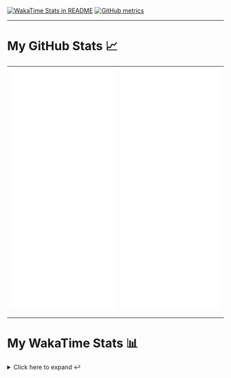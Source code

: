 [![WakaTime Stats in README](https://github.com/LOsioChico/LOsioChico/actions/workflows/waka.yml/badge.svg)](https://github.com/LOsioChico/LOsioChico/actions/workflows/waka.yml) [![GitHub metrics](https://github.com/LOsioChico/LOsioChico/actions/workflows/metrics.yml/badge.svg)](https://github.com/LOsioChico/LOsioChico/actions/workflows/metrics.yml)

---

# My GitHub Stats 📈

| ![](./assets/metrics.svg) | ![](./assets/metrics2.svg) |
| ------------------------- | -------------------------- |

---

# My WakaTime Stats 📊

<details>
<summary>Click here to expand ↩️</summary>
<br>

<!--START_SECTION:waka-->
![Code Time](http://img.shields.io/badge/Code%20Time-1%2C604%20hrs%2039%20mins-blue)

![Lines of code](https://img.shields.io/badge/From%20Hello%20World%20I%27ve%20Written-313.4%20thousand%20lines%20of%20code-blue)

**🐱 My GitHub Data** 

> 📦 505.9 kB Used in GitHub's Storage 
 > 
> 🚫 Not Opted to Hire
 > 
> 📜 14 Public Repositories 
 > 
> 🔑 28 Private Repositories 
 > 
**I'm a Night 🦉** 

```text
🌞 Morning                503 commits         ████░░░░░░░░░░░░░░░░░░░░░   14.60 % 
🌆 Daytime                1032 commits        ███████░░░░░░░░░░░░░░░░░░   29.96 % 
🌃 Evening                1121 commits        ████████░░░░░░░░░░░░░░░░░   32.54 % 
🌙 Night                  789 commits         ██████░░░░░░░░░░░░░░░░░░░   22.90 % 
```
📅 **I'm Most Productive on Saturday** 

```text
Monday                   487 commits         ████░░░░░░░░░░░░░░░░░░░░░   14.14 % 
Tuesday                  510 commits         ████░░░░░░░░░░░░░░░░░░░░░   14.80 % 
Wednesday                383 commits         ███░░░░░░░░░░░░░░░░░░░░░░   11.12 % 
Thursday                 628 commits         █████░░░░░░░░░░░░░░░░░░░░   18.23 % 
Friday                   542 commits         ████░░░░░░░░░░░░░░░░░░░░░   15.73 % 
Saturday                 637 commits         █████░░░░░░░░░░░░░░░░░░░░   18.49 % 
Sunday                   258 commits         ██░░░░░░░░░░░░░░░░░░░░░░░   07.49 % 
```


📊 **This Week I Spent My Time On** 

```text
💬 Programming Languages: 
Scala                    12 hrs 38 mins      ████████████████░░░░░░░░░   63.57 % 
TypeScript               3 hrs 41 mins       █████░░░░░░░░░░░░░░░░░░░░   18.60 % 
JavaScript               1 hr 15 mins        ██░░░░░░░░░░░░░░░░░░░░░░░   06.36 % 
JSON                     33 mins             █░░░░░░░░░░░░░░░░░░░░░░░░   02.84 % 
Other                    23 mins             ░░░░░░░░░░░░░░░░░░░░░░░░░   01.93 % 
```

**I Mostly Code in TypeScript** 

```text
TypeScript               25 repos            █████████████░░░░░░░░░░░░   51.02 % 
Scala                    3 repos             ██░░░░░░░░░░░░░░░░░░░░░░░   06.12 % 
Python                   3 repos             ██░░░░░░░░░░░░░░░░░░░░░░░   06.12 % 
Astro                    2 repos             █░░░░░░░░░░░░░░░░░░░░░░░░   04.08 % 
Go                       2 repos             █░░░░░░░░░░░░░░░░░░░░░░░░   04.08 % 
```




 Last Updated on 05/08/2024 00:55:58 UTC
<!--END_SECTION:waka-->

## </details>
